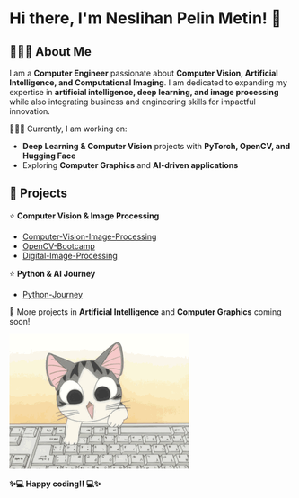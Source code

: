 # Hi there, I'm Neslihan Pelin Metin! 🌸  

## 💁🏻‍♀️ About Me  
I am a **Computer Engineer** passionate about **Computer Vision, Artificial Intelligence, and Computational Imaging**. I am dedicated to expanding my expertise in **artificial intelligence, deep learning, and image processing** while also integrating business and engineering skills for impactful innovation.  

👩🏻‍💻 Currently, I am working on:  
- **Deep Learning & Computer Vision** projects with **PyTorch, OpenCV, and Hugging Face**  
- Exploring **Computer Graphics** and **AI-driven applications**  

## 📌 Projects  
⭐️ **Computer Vision & Image Processing**  
- [Computer-Vision-Image-Processing](https://github.com/neslihanpelinmetin/Computer-Vision-Image-Processing)  
- [OpenCV-Bootcamp](https://github.com/neslihanpelinmetin/OpenCV-Bootcamp)  
- [Digital-Image-Processing](https://github.com/neslihanpelinmetin/Digital-Image-Processing)  

⭐️ **Python & AI Journey**  
- [Python-Journey](https://github.com/neslihanpelinmetin/Python-Journey)  

🚀 More projects in **Artificial Intelligence** and **Computer Graphics** coming soon!  

![](https://github.com/neslihanpelinmetin/readMeGIF/blob/main/computerCat.gif)

**✨💻 Happy coding!! 💻✨**
